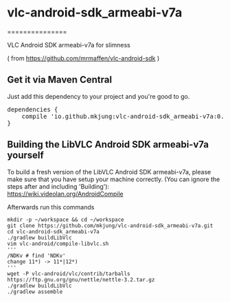 # vlc-android-sdk_armeabi-v7a
===============

VLC Android SDK armeabi-v7a for slimness

( from https://github.com/mrmaffen/vlc-android-sdk )

Get it via Maven Central
------------------------
Just add this dependency to your project and you're good to go.

<pre>dependencies {
    compile 'io.github.mkjung:vlc-android-sdk_armeabi-v7a:0.0.1'
}</pre>

Building the LibVLC Android SDK armeabi-v7a yourself
----------------------------------------

To build a fresh version of the LibVLC Android SDK armeabi-v7a,
please make sure that you have setup your machine correctly.
(You can ignore the steps after and including 'Building'):
https://wiki.videolan.org/AndroidCompile

Afterwards run this commands

```
mkdir -p ~/workspace && cd ~/workspace
git clone https://github.com/mkjung/vlc-android-sdk_armeabi-v7a.git
cd vlc-android-sdk_armeabi-v7a
./gradlew buildLibVlc
vim vlc-android/compile-libvlc.sh
'''
/NDKv # find 'NDKv'
change 11*) -> 11*|12*)
'''
wget -P vlc-android/vlc/contrib/tarballs https://ftp.gnu.org/gnu/nettle/nettle-3.2.tar.gz
./gradlew buildLibVlc
./gradlew assemble
```
